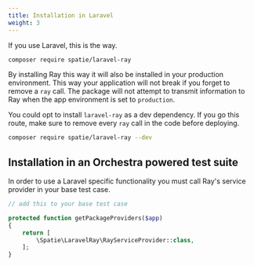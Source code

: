 ```yaml
---
title: Installation in Laravel
weight: 3
---
```


If you use Laravel, this is the way.

```bash
composer require spatie/laravel-ray
```

By installing Ray this way it will also be installed in your production environment. This way your application will not break if you forget to remove a `ray` call.  The package will not attempt to transmit information to Ray when the app environment is set to `production`.

You could opt to install `laravel-ray` as a dev dependency. If you go this route, make sure to remove every `ray` call in the code before deploying.

```bash
composer require spatie/laravel-ray --dev
```

## Installation in an Orchestra powered test suite

In order to use a Laravel specific functionality you must call Ray's service provider in your base test case.

```php
// add this to your base test case

protected function getPackageProviders($app)
{
    return [
        \Spatie\LaravelRay\RayServiceProvider::class,
    ];
}
```
